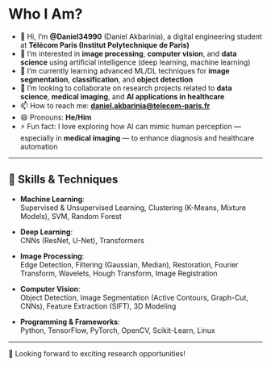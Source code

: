 # Who I Am?

- 👋 Hi, I’m **@Daniel34990** (Daniel Akbarinia), a digital engineering student at **Télécom Paris (Institut Polytechnique de Paris)**
- 👀 I’m interested in **image processing**, **computer vision**, and **data science** using artificial intelligence (deep learning, machine learning)
- 🌱 I’m currently learning advanced ML/DL techniques for **image segmentation**, **classification**, and **object detection**
- 💞️ I’m looking to collaborate on research projects related to **data science**, **medical imaging**, and **AI applications in healthcare**
- 📫 How to reach me: **daniel.akbarinia@telecom-paris.fr**
- 😄 Pronouns: **He/Him**
- ⚡ Fun fact: I love exploring how AI can mimic human perception — especially in **medical imaging** — to enhance diagnosis and healthcare automation

---

## 🔧 Skills & Techniques

- **Machine Learning**:  
  Supervised & Unsupervised Learning, Clustering (K-Means, Mixture Models), SVM, Random Forest

- **Deep Learning**:  
  CNNs (ResNet, U-Net), Transformers

- **Image Processing**:  
  Edge Detection, Filtering (Gaussian, Median), Restoration, Fourier Transform, Wavelets, Hough Transform, Image Registration

- **Computer Vision**:  
  Object Detection, Image Segmentation (Active Contours, Graph-Cut, CNNs), Feature Extraction (SIFT), 3D Modeling

- **Programming & Frameworks**:  
  Python, TensorFlow, PyTorch, OpenCV, Scikit-Learn, Linux

---

🚀 Looking forward to exciting research opportunities!

